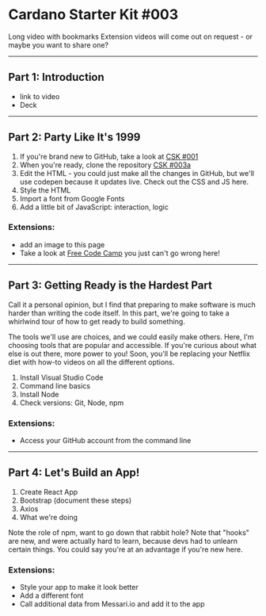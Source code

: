 # Cardano Starter Kit #003

Long video with bookmarks
Extension videos will come out on request - or maybe you want to share one?

---

## Part 1: Introduction
- link to video
- Deck

---

## Part 2: Party Like It's 1999
1. If you're brand new to GitHub, take a look at [CSK #001](https://github.com/workshop-maybe/sk01-leave-your-mark)
2. When you're ready, clone the repository [CSK #003a](https://github.com/workshop-maybe/sk003a)
3. Edit the HTML - you could just make all the changes in GitHub, but we'll use codepen because it updates live. Check out the CSS and JS here.
4. Style the HTML
5. Import a font from Google Fonts
6. Add a little bit of JavaScript: interaction, logic

### Extensions: 
- add an image to this page
- Take a look at [Free Code Camp](https://www.freecodecamp.org/) you just can't go wrong here!

---

## Part 3: Getting Ready is the Hardest Part
Call it a personal opinion, but I find that preparing to make software is much harder than writing the code itself. In this part, we're going to take a whirlwind tour of how to get ready to build something.

The tools we'll use are choices, and we could easily make others. Here, I'm choosing tools that are popular and accessible. If you're curious about what else is out there, more power to you! Soon, you'll be replacing your Netflix diet with how-to videos on all the different options.

1. Install Visual Studio Code
2. Command line basics
3. Install Node
4. Check versions: Git, Node, npm

### Extensions:
- Access your GitHub account from the command line

---

## Part 4: Let's Build an App!
1. Create React App
2. Bootstrap (document these steps)
3. Axios
4. What we're doing

Note the role of npm, want to go down that rabbit hole?
Note that "hooks" are new, and were actually hard to learn, because devs had to unlearn certain things. You could say you're at an advantage if you're new here.

### Extensions:
- Style your app to make it look better
- Add a different font
- Call additional data from Messari.io and add it to the app

